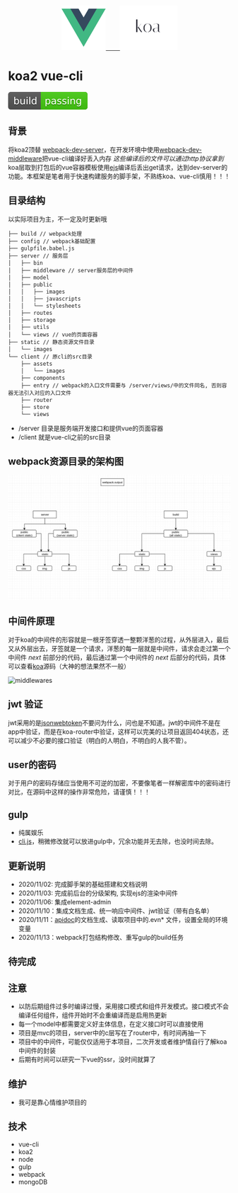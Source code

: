 <p align="center">
  <a href="" target="_blank">
    <img height="100" src="./static/images/vue-logo.png" />&emsp;&emsp;
    <img height=100 src="./static/images/koa-logo.png" />
  </a>
</p>

# koa2 vue-cli
[![Build Status](./static/images/passing.svg)](https://github.com/tnnevol/koa2-ejs-vue-cli)

## 背景
将koa2顶替 [webpack-dev-server](https://github.com/webpack/webpack-dev-server)，在开发环境中使用[webpack-dev-middleware](https://github.com/webpack/webpack-dev-middleware)把vue-cli编译好丢入内存 _这些编译后的文件可以通过http协议拿到_ koa层取到打包后的vue容器模板使用[ejs](https://ejs.bootcss.com/)编译后丢出get请求，达到dev-server的功能。本框架是笔者用于快速构建服务的脚手架，不熟练koa、vue-cli慎用！！！

## 目录结构
以实际项目为主，不一定及时更新哦
```text
├── build // webpack处理
├── config // webpack基础配置
├── gulpfile.babel.js
├── server // 服务层
│   ├── bin
│   ├── middleware // server服务层的中间件
│   ├── model
│   ├── public
│   │   ├── images
│   │   ├── javascripts
│   │   └── stylesheets
│   ├── routes
│   ├── storage
│   ├── utils
│   └── views // vue的页面容器
├── static // 静态资源文件目录
│   └── images
└── client // 原cli的src目录
    ├── assets
    │   └── images
    ├── components
    ├── entry // webpack的入口文件需要与 /server/views/中的文件同名, 否则容器无法引入对应的入口文件
    ├── router
    ├── store
    └── views
```
* /server 目录是服务端开发接口和提供vue的页面容器
* /client 就是vue-cli之前的src目录
  
## webpack资源目录的架构图
![webpack.process](./static/images/webpack.process.png)

## 中间件原理
对于koa的中间件的形容就是一根牙签穿透一整颗洋葱的过程，从外层进入，最后又从外层出去，牙签就是一个请求，洋葱的每一层就是中间件，请求会走过第一个中间件
_next_
前部分的代码，最后通过第一个中间件的
_next_
后部分的代码，具体可以查看[koa](https://github.com/koajs/koa/tree/master/lib)源码（大神的想法果然不一般）

![middlewares](https://upload-images.jianshu.io/upload_images/14483412-c9ceba932764191f?imageMogr2/auto-orient/strip|imageView2/2/format/webp)

## jwt 验证
jwt采用的是[jsonwebtoken](https://github.com/auth0/node-jsonwebtoken)不要问为什么，问也是不知道。jwt的中间件不是在app中验证，而是在koa-router中验证，这样可以完美的让项目返回404状态，还可以减少不必要的接口验证（明白的人明白，不明白的人我不管）。

## user的密码
对于用户的密码存储应当使用不可逆的加密，不要像笔者一样解密库中的密码进行对比，在源码中这样的操作非常危险，请谨慎！！！

## gulp
* 纯属娱乐
* [cli.js](https://github.com/nondanee/UnblockNeteaseMusic.git)，稍微修改就可以放进gulp中，冗余功能并无去除，也没时间去除。

## 更新说明
* 2020/11/02: 完成脚手架的基础搭建和文档说明
* 2020/11/03: 完成前后台的分级架构, 实现ejs的渲染中间件
* 2020/11/06: 集成element-admin
* 2020/11/10：集成文档生成、统一响应中间件、jwt验证（带有白名单）
* 2020/11/11：[apidoc](https://apidocjs.com/)的文档生成、读取项目中的.evn* 文件，设置全局的环境变量
* 2020/11/13：webpack打包结构修改、重写gulp的build任务

## 待完成

## 注意
* 以防后期组件过多时编译过慢，采用接口模式和组件开发模式。接口模式不会编译任何组件，组件开始时不会重编译而是启用热更新
* 每一个model中都需要定义好主体信息，在定义接口时可以直接使用
* 项目是mvc的项目，server中的c层写在了router中，有时间再抽一下
* 项目中的中间件，可能仅仅适用于本项目，二次开发或者维护情自行了解koa中间件的封装
* 后期有时间可以研究一下vue的ssr，没时间就算了

## 维护
* 我可是靠心情维护项目的
  
## 技术
* vue-cli
* koa2
* node
* gulp
* webpack
* mongoDB